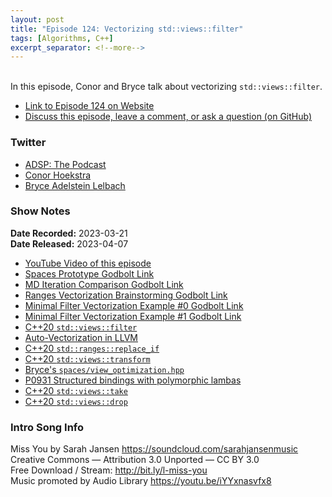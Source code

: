 ```yaml
---
layout: post
title: "Episode 124: Vectorizing std::views::filter"
tags: [Algorithms, C++]
excerpt_separator: <!--more-->
---
```


<div id="buzzsprout-player-12607163"></div><script src="https://www.buzzsprout.com/1501960/12607163-episode-124-vectorizing-std-views-filter.js?container_id=buzzsprout-player-12607163&player=small" type="text/javascript" charset="utf-8"></script>

<br>In this episode, Conor and Bryce talk about vectorizing `std::views::filter`.
 
<!--more-->

* [Link to Episode 124 on Website](https://adspthepodcast.com/2023/04/07/Episode-124.html)
* [Discuss this episode, leave a comment, or ask a question (on GitHub)](https://github.com/codereport/adsp2/discussions/15)

### Twitter
 
* [ADSP: The Podcast](https://twitter.com/adspthepodcast)
* [Conor Hoekstra](https://twitter.com/code_report)
* [Bryce Adelstein Lelbach](https://twitter.com/blelbach)

### Show Notes
 
**Date Recorded:** 2023-03-21 <br>
**Date Released:** 2023-04-07

* [YouTube Video of this episode](https://youtu.be/m-I5OMGNm5U)
* [Spaces Prototype Godbolt Link](https://godbolt.org/z/ddMEj7o3c)
* [MD Iteration Comparison Godbolt Link](https://godbolt.org/z/dqWzevz84)
* [Ranges Vectorization Brainstorming Godbolt Link](https://godbolt.org/z/WsdrhjxsM)
* [Minimal Filter Vectorization Example #0 Godbolt Link](https://godbolt.org/z/nr31jdfEc)
* [Minimal Filter Vectorization Example #1 Godbolt Link](https://godbolt.org/z/MocsKfT4b)
* [C++20 `std::views::filter`](https://en.cppreference.com/w/cpp/ranges/filter_view)
* [Auto-Vectorization in LLVM](https://llvm.org/docs/Vectorizers.html)
* [C++20 `std::ranges::replace_if`](https://en.cppreference.com/w/cpp/algorithm/ranges/replace)
* [C++20 `std::views::transform`](https://en.cppreference.com/w/cpp/ranges/transform_view)
* [Bryce's `spaces/view_optimization.hpp`](https://github.com/brycelelbach/spaces/blob/main/include/spaces/view_optimization.hpp)
* [P0931 Structured bindings with polymorphic lambas](https://www.open-std.org/jtc1/sc22/wg21/docs/papers/2018/p0931r0.pdf)
* [C++20 `std::views::take`](https://en.cppreference.com/w/cpp/ranges/take_view)
* [C++20 `std::views::drop`](https://en.cppreference.com/w/cpp/ranges/drop_view)

### Intro Song Info
 
Miss You by Sarah Jansen https://soundcloud.com/sarahjansenmusic<br>
Creative Commons — Attribution 3.0 Unported — CC BY 3.0<br>
Free Download / Stream: http://bit.ly/l-miss-you<br>
Music promoted by Audio Library https://youtu.be/iYYxnasvfx8<br>
